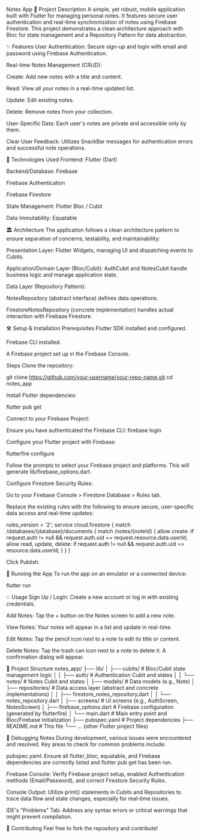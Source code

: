 Notes App
📝 Project Description
A simple, yet robust, mobile application built with Flutter for managing personal notes. It features secure user authentication and real-time synchronization of notes using Firebase Firestore. This project demonstrates a clean architecture approach with Bloc for state management and a Repository Pattern for data abstraction.

✨ Features
User Authentication: Secure sign-up and login with email and password using Firebase Authentication.

Real-time Notes Management (CRUD):

Create: Add new notes with a title and content.

Read: View all your notes in a real-time updated list.

Update: Edit existing notes.

Delete: Remove notes from your collection.

User-Specific Data: Each user's notes are private and accessible only by them.

Clear User Feedback: Utilizes SnackBar messages for authentication errors and successful note operations.

🚀 Technologies Used
Frontend: Flutter (Dart)

Backend/Database: Firebase

Firebase Authentication

Firebase Firestore

State Management: Flutter Bloc / Cubit

Data Immutability: Equatable

🏛️ Architecture
The application follows a clean architecture pattern to ensure separation of concerns, testability, and maintainability:

Presentation Layer: Flutter Widgets, managing UI and dispatching events to Cubits.

Application/Domain Layer (Bloc/Cubit): AuthCubit and NotesCubit handle business logic and manage application state.

Data Layer (Repository Pattern):

NotesRepository (abstract interface) defines data operations.

FirestoreNotesRepository (concrete implementation) handles actual interaction with Firebase Firestore.

🛠️ Setup & Installation
Prerequisites
Flutter SDK installed and configured.

Firebase CLI installed.

A Firebase project set up in the Firebase Console.

Steps
Clone the repository:

git clone https://github.com/your-username/your-repo-name.git
cd notes_app

Install Flutter dependencies:

flutter pub get

Connect to your Firebase Project:

Ensure you have authenticated the Firebase CLI: firebase login

Configure your Flutter project with Firebase:

flutterfire configure

Follow the prompts to select your Firebase project and platforms. This will generate lib/firebase_options.dart.

Configure Firestore Security Rules:

Go to your Firebase Console > Firestore Database > Rules tab.

Replace the existing rules with the following to ensure secure, user-specific data access and real-time updates:

rules_version = '2';
service cloud.firestore {
match /databases/{database}/documents {
match /notes/{noteId} {
allow create: if request.auth != null && request.auth.uid == request.resource.data.userId;
allow read, update, delete: if request.auth != null && request.auth.uid == resource.data.userId;
}
}
}

Click Publish.

🏃 Running the App
To run the app on an emulator or a connected device:

flutter run

💡 Usage
Sign Up / Login: Create a new account or log in with existing credentials.

Add Notes: Tap the + button on the Notes screen to add a new note.

View Notes: Your notes will appear in a list and update in real-time.

Edit Notes: Tap the pencil icon next to a note to edit its title or content.

Delete Notes: Tap the trash can icon next to a note to delete it. A confirmation dialog will appear.

📁 Project Structure
notes_app/
├── lib/
│   ├── cubits/           # Bloc/Cubit state management logic
│   │   ├── auth/         # Authentication Cubit and states
│   │   └── notes/        # Notes Cubit and states
│   ├── models/           # Data models (e.g., Note)
│   ├── repositories/     # Data access layer (abstract and concrete implementations)
│   │   ├── firestore_notes_repository.dart
│   │   └── notes_repository.dart
│   ├── screens/          # UI screens (e.g., AuthScreen, NotesScreen)
│   ├── firebase_options.dart # Firebase configuration (generated by flutterfire)
│   └── main.dart         # Main entry point and Bloc/Firebase initialization
├── pubspec.yaml          # Project dependencies
├── README.md             # This file
└── ... (other Flutter project files)

🐛 Debugging Notes
During development, various issues were encountered and resolved. Key areas to check for common problems include:

pubspec.yaml: Ensure all flutter_bloc, equatable, and Firebase dependencies are correctly listed and flutter pub get has been run.

Firebase Console: Verify Firebase project setup, enabled Authentication methods (Email/Password), and correct Firestore Security Rules.

Console Output: Utilize print() statements in Cubits and Repositories to trace data flow and state changes, especially for real-time issues.

IDE's "Problems" Tab: Address any syntax errors or critical warnings that might prevent compilation.

🤝 Contributing
Feel free to fork the repository and contribute!